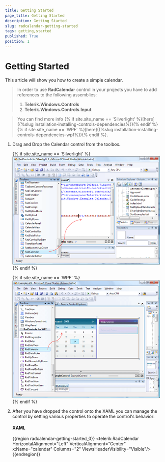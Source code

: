 ```yaml
---
title: Getting Started
page_title: Getting Started
description: Getting Started
slug: radcalendar-getting-started
tags: getting,started
published: True
position: 1
---
```


# Getting Started

This article will show you how to create a simple calendar.

>In order to use __RadCalendar__ control in your projects you have to add references to the following assemblies:
>	1. __Telerik.Windows.Controls__
>	2. __Telerik.Windows.Controls.Input__

>You can find more info {% if site.site_name == 'Silverlight' %}[here]({%slug installation-installing-controls-dependencies%}){% endif %}{% if site.site_name == 'WPF' %}[here]({%slug installation-installing-controls-dependencies-wpf%}){% endif %}.

1. Drag and Drop the Calendar control from the toolbox.

	{% if site.site_name == 'Silverlight' %}
	![](images/CalendarTB.gif)
	{% endif %}

	{% if site.site_name == 'WPF' %}
	![](images/CalendarTBWPF.gif)
	{% endif %}

2. After you have dropped the control onto the XAML you can manage the control by setting various properties to operate the control's behavior:

	#### __XAML__

	{{region radcalendar-getting-started_0}}
		<telerik:RadCalendar HorizontalAlignment="Left" VerticalAlignment="Center" 
			 x:Name="calendar" Columns="2" ViewsHeaderVisibility="Visible"/>
	{{endregion}}